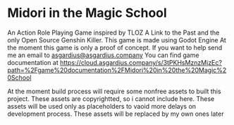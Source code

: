 # Midori in the Magic School

An Action Role Playing Game inspired by TLOZ A Link to the Past and the only Open Source Genshin Killer. This game is made using Godot Engine
At the moment this game is only a proof of concept. If you want to help send me an email to asgardius@asgardius.company
You can find game documentation at https://cloud.asgardius.company/s/3tPKHsMznzMjzEc?path=%2Fgame%20documentation%2FMidori%20in%20the%20Magic%20School

At the moment build process will require some nonfree assets to built this project. These assets are copyrightted, so i cannot include here. These assets will be used only as placeholders to vaoid more delays on development process. These assets will be replaced by my own ones later
